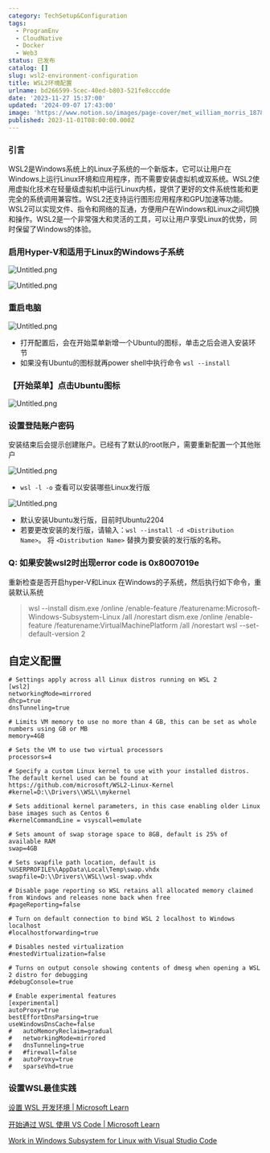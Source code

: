 ```yaml
---
category: TechSetup&Configuration
tags:
  - ProgramEnv
  - CloudNative
  - Docker
  - Web3
status: 已发布
catalog: []
slug: wsl2-environment-configuration
title: WSL2环境配置
urlname: bd266599-5cec-40ed-b803-521fe8cccdde
date: '2023-11-27 15:37:00'
updated: '2024-09-07 17:43:00'
image: 'https://www.notion.so/images/page-cover/met_william_morris_1878.jpg'
published: 2023-11-01T08:00:00.000Z
---
```


### 引言


WSL2是Windows系统上的Linux子系统的一个新版本，它可以让用户在Windows上运行Linux环境和应用程序，而不需要安装虚拟机或双系统。WSL2使用虚拟化技术在轻量级虚拟机中运行Linux内核，提供了更好的文件系统性能和更完全的系统调用兼容性。WSL2还支持运行图形应用程序和GPU加速等功能。WSL2可以实现文件、指令和网络的互通，方便用户在Windows和Linux之间切换和操作。WSL2是一个非常强大和灵活的工具，可以让用户享受Linux的优势，同时保留了Windows的体验。


### 启用Hyper-V和适用于Linux的Windows子系统


![Untitled.png](https://prod-files-secure.s3.us-west-2.amazonaws.com/5d24fe63-e567-4804-86f9-9fdc62e13082/62efe4d1-37d6-4606-a7b8-34dcd63ff38a/Untitled.png?X-Amz-Algorithm=AWS4-HMAC-SHA256&X-Amz-Content-Sha256=UNSIGNED-PAYLOAD&X-Amz-Credential=ASIAZI2LB466ZAVUHS3K%2F20250227%2Fus-west-2%2Fs3%2Faws4_request&X-Amz-Date=20250227T213440Z&X-Amz-Expires=3600&X-Amz-Security-Token=IQoJb3JpZ2luX2VjEEMaCXVzLXdlc3QtMiJHMEUCIQDki5xEO1NsvBE8VzEgsdZfdbKIgZAmSM7MHuUKYFv5ygIgTTGzPT993p8Ue6KXHfXBTnacTgwM53eYQeqgZ%2Bj0De4q%2FwMIfBAAGgw2Mzc0MjMxODM4MDUiDCrg8xwitEWIUbtnBSrcA92uNB3tiVBPjv%2Fc5ii2arYpzrZSrv1kYpOYZtkp0lgYnZUIrDgnswSFslCF0tFvbZ%2B33GOHJCewqkOE4KH%2FJyLPhKERe%2FV2WqlG7xzkYdH9NgQ50KSSVkLty05AR%2B2QLQMPsuEG2NkX05lKsskL5SbYLAPBfIOGaxZpQ4WqpLgu7lqnrUnlElGd4ZIj6UXyX8lLJ8VLdaLfPQsqYqyKpbhhktTVZu93smGgVuYS%2Bnowzc5R0hHENeUnrxMi0rg%2F3ee7gClmxSEkGtZi87vk8v7nFAvAwd7rreWjKTIzDzXiXoA%2BpVQFLV5BZvxKBXND53RvEIizZDA%2FMcdIYWP8D0zuqJ31ju2XtXcH7boIXvsQHziI2geSPIO5gsaTn%2B8Bx83VcDQXQGWeqhXh0cHvWL%2BX6hgmcISrc1eoPT5CmuJqrunEXWq8zu2sQgr1yx0cPTZkL45kCWF11PWULSLLDbV96J7tNNw8Ieu96bo9np3K0v3bltKgP6G4lKy4SgMCZt4Ds4VDUwbiK1FWy1JJMXUkGGWJdRruL%2Fg2qCEDBh2O0%2FhJinhu1TyOCNfvWlyI1GFQnsdlDAPfeezbrIMHoWvxvR4P59vXXvmzoEnc50OrVh%2F8bIMb%2B479GadFMMLvgr4GOqUBdHWgdDxqNjyvqTp1Gu4v8ZLy%2FjK%2BqzCy3tPCG4xn60JOe3abyiE8u2NazrAtyISXFS8Pvclx6tl9gcG74Yqo3yCve4QgnQxQUDzgDhNuG%2B%2FHoic9P08iwQ7fcoDJg6cX35MhLqhZECfS9cks99EP5x6Za5opAHdOLFU3VUD8IS%2FETD21JEZu3w46rb5UIkDy0jVTW7VmYNqZBR1nUMNvIs8buYzT&X-Amz-Signature=ecf556ba150a82de6305b453169a8c6b0de3a9df955f08dafcd65664dae07873&X-Amz-SignedHeaders=host&x-id=GetObject)


![Untitled.png](https://prod-files-secure.s3.us-west-2.amazonaws.com/5d24fe63-e567-4804-86f9-9fdc62e13082/74866fe6-9ce5-4055-94c5-4900f6f5ff8b/Untitled.png?X-Amz-Algorithm=AWS4-HMAC-SHA256&X-Amz-Content-Sha256=UNSIGNED-PAYLOAD&X-Amz-Credential=ASIAZI2LB466ZAVUHS3K%2F20250227%2Fus-west-2%2Fs3%2Faws4_request&X-Amz-Date=20250227T213440Z&X-Amz-Expires=3600&X-Amz-Security-Token=IQoJb3JpZ2luX2VjEEMaCXVzLXdlc3QtMiJHMEUCIQDki5xEO1NsvBE8VzEgsdZfdbKIgZAmSM7MHuUKYFv5ygIgTTGzPT993p8Ue6KXHfXBTnacTgwM53eYQeqgZ%2Bj0De4q%2FwMIfBAAGgw2Mzc0MjMxODM4MDUiDCrg8xwitEWIUbtnBSrcA92uNB3tiVBPjv%2Fc5ii2arYpzrZSrv1kYpOYZtkp0lgYnZUIrDgnswSFslCF0tFvbZ%2B33GOHJCewqkOE4KH%2FJyLPhKERe%2FV2WqlG7xzkYdH9NgQ50KSSVkLty05AR%2B2QLQMPsuEG2NkX05lKsskL5SbYLAPBfIOGaxZpQ4WqpLgu7lqnrUnlElGd4ZIj6UXyX8lLJ8VLdaLfPQsqYqyKpbhhktTVZu93smGgVuYS%2Bnowzc5R0hHENeUnrxMi0rg%2F3ee7gClmxSEkGtZi87vk8v7nFAvAwd7rreWjKTIzDzXiXoA%2BpVQFLV5BZvxKBXND53RvEIizZDA%2FMcdIYWP8D0zuqJ31ju2XtXcH7boIXvsQHziI2geSPIO5gsaTn%2B8Bx83VcDQXQGWeqhXh0cHvWL%2BX6hgmcISrc1eoPT5CmuJqrunEXWq8zu2sQgr1yx0cPTZkL45kCWF11PWULSLLDbV96J7tNNw8Ieu96bo9np3K0v3bltKgP6G4lKy4SgMCZt4Ds4VDUwbiK1FWy1JJMXUkGGWJdRruL%2Fg2qCEDBh2O0%2FhJinhu1TyOCNfvWlyI1GFQnsdlDAPfeezbrIMHoWvxvR4P59vXXvmzoEnc50OrVh%2F8bIMb%2B479GadFMMLvgr4GOqUBdHWgdDxqNjyvqTp1Gu4v8ZLy%2FjK%2BqzCy3tPCG4xn60JOe3abyiE8u2NazrAtyISXFS8Pvclx6tl9gcG74Yqo3yCve4QgnQxQUDzgDhNuG%2B%2FHoic9P08iwQ7fcoDJg6cX35MhLqhZECfS9cks99EP5x6Za5opAHdOLFU3VUD8IS%2FETD21JEZu3w46rb5UIkDy0jVTW7VmYNqZBR1nUMNvIs8buYzT&X-Amz-Signature=7cc1af449714c6a7f792f86e4c9ef1614cee587079e721681f6852ca9eb6ca34&X-Amz-SignedHeaders=host&x-id=GetObject)


### 重启电脑


![Untitled.png](https://prod-files-secure.s3.us-west-2.amazonaws.com/5d24fe63-e567-4804-86f9-9fdc62e13082/ed8ca255-2fda-4c1b-9b1a-f1896300e8e7/Untitled.png?X-Amz-Algorithm=AWS4-HMAC-SHA256&X-Amz-Content-Sha256=UNSIGNED-PAYLOAD&X-Amz-Credential=ASIAZI2LB466ZAVUHS3K%2F20250227%2Fus-west-2%2Fs3%2Faws4_request&X-Amz-Date=20250227T213440Z&X-Amz-Expires=3600&X-Amz-Security-Token=IQoJb3JpZ2luX2VjEEMaCXVzLXdlc3QtMiJHMEUCIQDki5xEO1NsvBE8VzEgsdZfdbKIgZAmSM7MHuUKYFv5ygIgTTGzPT993p8Ue6KXHfXBTnacTgwM53eYQeqgZ%2Bj0De4q%2FwMIfBAAGgw2Mzc0MjMxODM4MDUiDCrg8xwitEWIUbtnBSrcA92uNB3tiVBPjv%2Fc5ii2arYpzrZSrv1kYpOYZtkp0lgYnZUIrDgnswSFslCF0tFvbZ%2B33GOHJCewqkOE4KH%2FJyLPhKERe%2FV2WqlG7xzkYdH9NgQ50KSSVkLty05AR%2B2QLQMPsuEG2NkX05lKsskL5SbYLAPBfIOGaxZpQ4WqpLgu7lqnrUnlElGd4ZIj6UXyX8lLJ8VLdaLfPQsqYqyKpbhhktTVZu93smGgVuYS%2Bnowzc5R0hHENeUnrxMi0rg%2F3ee7gClmxSEkGtZi87vk8v7nFAvAwd7rreWjKTIzDzXiXoA%2BpVQFLV5BZvxKBXND53RvEIizZDA%2FMcdIYWP8D0zuqJ31ju2XtXcH7boIXvsQHziI2geSPIO5gsaTn%2B8Bx83VcDQXQGWeqhXh0cHvWL%2BX6hgmcISrc1eoPT5CmuJqrunEXWq8zu2sQgr1yx0cPTZkL45kCWF11PWULSLLDbV96J7tNNw8Ieu96bo9np3K0v3bltKgP6G4lKy4SgMCZt4Ds4VDUwbiK1FWy1JJMXUkGGWJdRruL%2Fg2qCEDBh2O0%2FhJinhu1TyOCNfvWlyI1GFQnsdlDAPfeezbrIMHoWvxvR4P59vXXvmzoEnc50OrVh%2F8bIMb%2B479GadFMMLvgr4GOqUBdHWgdDxqNjyvqTp1Gu4v8ZLy%2FjK%2BqzCy3tPCG4xn60JOe3abyiE8u2NazrAtyISXFS8Pvclx6tl9gcG74Yqo3yCve4QgnQxQUDzgDhNuG%2B%2FHoic9P08iwQ7fcoDJg6cX35MhLqhZECfS9cks99EP5x6Za5opAHdOLFU3VUD8IS%2FETD21JEZu3w46rb5UIkDy0jVTW7VmYNqZBR1nUMNvIs8buYzT&X-Amz-Signature=8bce3bb2e5d17537b74777b5492bc930a8dfc5060842d8b038206fc4555b8691&X-Amz-SignedHeaders=host&x-id=GetObject)

- 打开配置后，会在开始菜单新增一个Ubuntu的图标，单击之后会进入安装环节
- 如果没有Ubuntu的图标就再power shell中执行命令 `wsl --install`

### 【开始菜单】点击Ubuntu图标


![Untitled.png](https://prod-files-secure.s3.us-west-2.amazonaws.com/5d24fe63-e567-4804-86f9-9fdc62e13082/d7415a12-f453-43fe-a604-a208d85638a3/Untitled.png?X-Amz-Algorithm=AWS4-HMAC-SHA256&X-Amz-Content-Sha256=UNSIGNED-PAYLOAD&X-Amz-Credential=ASIAZI2LB466ZAVUHS3K%2F20250227%2Fus-west-2%2Fs3%2Faws4_request&X-Amz-Date=20250227T213440Z&X-Amz-Expires=3600&X-Amz-Security-Token=IQoJb3JpZ2luX2VjEEMaCXVzLXdlc3QtMiJHMEUCIQDki5xEO1NsvBE8VzEgsdZfdbKIgZAmSM7MHuUKYFv5ygIgTTGzPT993p8Ue6KXHfXBTnacTgwM53eYQeqgZ%2Bj0De4q%2FwMIfBAAGgw2Mzc0MjMxODM4MDUiDCrg8xwitEWIUbtnBSrcA92uNB3tiVBPjv%2Fc5ii2arYpzrZSrv1kYpOYZtkp0lgYnZUIrDgnswSFslCF0tFvbZ%2B33GOHJCewqkOE4KH%2FJyLPhKERe%2FV2WqlG7xzkYdH9NgQ50KSSVkLty05AR%2B2QLQMPsuEG2NkX05lKsskL5SbYLAPBfIOGaxZpQ4WqpLgu7lqnrUnlElGd4ZIj6UXyX8lLJ8VLdaLfPQsqYqyKpbhhktTVZu93smGgVuYS%2Bnowzc5R0hHENeUnrxMi0rg%2F3ee7gClmxSEkGtZi87vk8v7nFAvAwd7rreWjKTIzDzXiXoA%2BpVQFLV5BZvxKBXND53RvEIizZDA%2FMcdIYWP8D0zuqJ31ju2XtXcH7boIXvsQHziI2geSPIO5gsaTn%2B8Bx83VcDQXQGWeqhXh0cHvWL%2BX6hgmcISrc1eoPT5CmuJqrunEXWq8zu2sQgr1yx0cPTZkL45kCWF11PWULSLLDbV96J7tNNw8Ieu96bo9np3K0v3bltKgP6G4lKy4SgMCZt4Ds4VDUwbiK1FWy1JJMXUkGGWJdRruL%2Fg2qCEDBh2O0%2FhJinhu1TyOCNfvWlyI1GFQnsdlDAPfeezbrIMHoWvxvR4P59vXXvmzoEnc50OrVh%2F8bIMb%2B479GadFMMLvgr4GOqUBdHWgdDxqNjyvqTp1Gu4v8ZLy%2FjK%2BqzCy3tPCG4xn60JOe3abyiE8u2NazrAtyISXFS8Pvclx6tl9gcG74Yqo3yCve4QgnQxQUDzgDhNuG%2B%2FHoic9P08iwQ7fcoDJg6cX35MhLqhZECfS9cks99EP5x6Za5opAHdOLFU3VUD8IS%2FETD21JEZu3w46rb5UIkDy0jVTW7VmYNqZBR1nUMNvIs8buYzT&X-Amz-Signature=c51a9cea875a111350b7c8f6ba07fa4027161ff72fb9c274cfb4f3434d035fa7&X-Amz-SignedHeaders=host&x-id=GetObject)


### 设置登陆账户密码


安装结束后会提示创建账户。已经有了默认的root账户，需要重新配置一个其他账户


![Untitled.png](https://prod-files-secure.s3.us-west-2.amazonaws.com/5d24fe63-e567-4804-86f9-9fdc62e13082/bb38a6ce-031e-4122-9787-de509d2240bf/Untitled.png?X-Amz-Algorithm=AWS4-HMAC-SHA256&X-Amz-Content-Sha256=UNSIGNED-PAYLOAD&X-Amz-Credential=ASIAZI2LB466ZAVUHS3K%2F20250227%2Fus-west-2%2Fs3%2Faws4_request&X-Amz-Date=20250227T213440Z&X-Amz-Expires=3600&X-Amz-Security-Token=IQoJb3JpZ2luX2VjEEMaCXVzLXdlc3QtMiJHMEUCIQDki5xEO1NsvBE8VzEgsdZfdbKIgZAmSM7MHuUKYFv5ygIgTTGzPT993p8Ue6KXHfXBTnacTgwM53eYQeqgZ%2Bj0De4q%2FwMIfBAAGgw2Mzc0MjMxODM4MDUiDCrg8xwitEWIUbtnBSrcA92uNB3tiVBPjv%2Fc5ii2arYpzrZSrv1kYpOYZtkp0lgYnZUIrDgnswSFslCF0tFvbZ%2B33GOHJCewqkOE4KH%2FJyLPhKERe%2FV2WqlG7xzkYdH9NgQ50KSSVkLty05AR%2B2QLQMPsuEG2NkX05lKsskL5SbYLAPBfIOGaxZpQ4WqpLgu7lqnrUnlElGd4ZIj6UXyX8lLJ8VLdaLfPQsqYqyKpbhhktTVZu93smGgVuYS%2Bnowzc5R0hHENeUnrxMi0rg%2F3ee7gClmxSEkGtZi87vk8v7nFAvAwd7rreWjKTIzDzXiXoA%2BpVQFLV5BZvxKBXND53RvEIizZDA%2FMcdIYWP8D0zuqJ31ju2XtXcH7boIXvsQHziI2geSPIO5gsaTn%2B8Bx83VcDQXQGWeqhXh0cHvWL%2BX6hgmcISrc1eoPT5CmuJqrunEXWq8zu2sQgr1yx0cPTZkL45kCWF11PWULSLLDbV96J7tNNw8Ieu96bo9np3K0v3bltKgP6G4lKy4SgMCZt4Ds4VDUwbiK1FWy1JJMXUkGGWJdRruL%2Fg2qCEDBh2O0%2FhJinhu1TyOCNfvWlyI1GFQnsdlDAPfeezbrIMHoWvxvR4P59vXXvmzoEnc50OrVh%2F8bIMb%2B479GadFMMLvgr4GOqUBdHWgdDxqNjyvqTp1Gu4v8ZLy%2FjK%2BqzCy3tPCG4xn60JOe3abyiE8u2NazrAtyISXFS8Pvclx6tl9gcG74Yqo3yCve4QgnQxQUDzgDhNuG%2B%2FHoic9P08iwQ7fcoDJg6cX35MhLqhZECfS9cks99EP5x6Za5opAHdOLFU3VUD8IS%2FETD21JEZu3w46rb5UIkDy0jVTW7VmYNqZBR1nUMNvIs8buYzT&X-Amz-Signature=7eaaa95a4d01f963752bdd7309fc3a4d39e9bd899f566220241960c3183d2341&X-Amz-SignedHeaders=host&x-id=GetObject)

- `wsl -l -o` 查看可以安装哪些Linux发行版

![Untitled.png](https://prod-files-secure.s3.us-west-2.amazonaws.com/5d24fe63-e567-4804-86f9-9fdc62e13082/4b4e5e2f-4e13-4651-8884-559a62c38137/Untitled.png?X-Amz-Algorithm=AWS4-HMAC-SHA256&X-Amz-Content-Sha256=UNSIGNED-PAYLOAD&X-Amz-Credential=ASIAZI2LB466ZAVUHS3K%2F20250227%2Fus-west-2%2Fs3%2Faws4_request&X-Amz-Date=20250227T213440Z&X-Amz-Expires=3600&X-Amz-Security-Token=IQoJb3JpZ2luX2VjEEMaCXVzLXdlc3QtMiJHMEUCIQDki5xEO1NsvBE8VzEgsdZfdbKIgZAmSM7MHuUKYFv5ygIgTTGzPT993p8Ue6KXHfXBTnacTgwM53eYQeqgZ%2Bj0De4q%2FwMIfBAAGgw2Mzc0MjMxODM4MDUiDCrg8xwitEWIUbtnBSrcA92uNB3tiVBPjv%2Fc5ii2arYpzrZSrv1kYpOYZtkp0lgYnZUIrDgnswSFslCF0tFvbZ%2B33GOHJCewqkOE4KH%2FJyLPhKERe%2FV2WqlG7xzkYdH9NgQ50KSSVkLty05AR%2B2QLQMPsuEG2NkX05lKsskL5SbYLAPBfIOGaxZpQ4WqpLgu7lqnrUnlElGd4ZIj6UXyX8lLJ8VLdaLfPQsqYqyKpbhhktTVZu93smGgVuYS%2Bnowzc5R0hHENeUnrxMi0rg%2F3ee7gClmxSEkGtZi87vk8v7nFAvAwd7rreWjKTIzDzXiXoA%2BpVQFLV5BZvxKBXND53RvEIizZDA%2FMcdIYWP8D0zuqJ31ju2XtXcH7boIXvsQHziI2geSPIO5gsaTn%2B8Bx83VcDQXQGWeqhXh0cHvWL%2BX6hgmcISrc1eoPT5CmuJqrunEXWq8zu2sQgr1yx0cPTZkL45kCWF11PWULSLLDbV96J7tNNw8Ieu96bo9np3K0v3bltKgP6G4lKy4SgMCZt4Ds4VDUwbiK1FWy1JJMXUkGGWJdRruL%2Fg2qCEDBh2O0%2FhJinhu1TyOCNfvWlyI1GFQnsdlDAPfeezbrIMHoWvxvR4P59vXXvmzoEnc50OrVh%2F8bIMb%2B479GadFMMLvgr4GOqUBdHWgdDxqNjyvqTp1Gu4v8ZLy%2FjK%2BqzCy3tPCG4xn60JOe3abyiE8u2NazrAtyISXFS8Pvclx6tl9gcG74Yqo3yCve4QgnQxQUDzgDhNuG%2B%2FHoic9P08iwQ7fcoDJg6cX35MhLqhZECfS9cks99EP5x6Za5opAHdOLFU3VUD8IS%2FETD21JEZu3w46rb5UIkDy0jVTW7VmYNqZBR1nUMNvIs8buYzT&X-Amz-Signature=c541c3ddf4af660e98084c55f41cd5af8ac516381c6aa205830996e1720ab5f1&X-Amz-SignedHeaders=host&x-id=GetObject)

- 默认安装Ubuntu发行版，目前时Ubuntu2204
- 若要更改安装的发行版，请输入：`wsl --install -d <Distribution Name>`。 将 `<Distribution Name>` 替换为要安装的发行版的名称。

### Q: 如果安装wsl2时出现error code is 0x8007019e


重新检查是否开启hyper-V和Linux 在Windows的子系统，然后执行如下命令，重装默认系统

> wsl --install
> dism.exe /online /enable-feature /featurename:Microsoft-Windows-Subsystem-Linux /all /norestart
> dism.exe /online /enable-feature /featurename:VirtualMachinePlatform /all /norestart
> wsl --set-default-version 2

## 自定义配置


```shell
# Settings apply across all Linux distros running on WSL 2
[wsl2]
networkingMode=mirrored
dhcp=true
dnsTunneling=true

# Limits VM memory to use no more than 4 GB, this can be set as whole numbers using GB or MB
memory=4GB 

# Sets the VM to use two virtual processors
processors=4

# Specify a custom Linux kernel to use with your installed distros. The default kernel used can be found at https://github.com/microsoft/WSL2-Linux-Kernel
#kernel=D:\\Drivers\\WSL\\mykernel

# Sets additional kernel parameters, in this case enabling older Linux base images such as Centos 6
#kernelCommandLine = vsyscall=emulate

# Sets amount of swap storage space to 8GB, default is 25% of available RAM
swap=4GB

# Sets swapfile path location, default is %USERPROFILE%\AppData\Local\Temp\swap.vhdx
swapfile=D:\\Drivers\\WSL\\wsl-swap.vhdx

# Disable page reporting so WSL retains all allocated memory claimed from Windows and releases none back when free
#pageReporting=false

# Turn on default connection to bind WSL 2 localhost to Windows localhost
#localhostforwarding=true

# Disables nested virtualization
#nestedVirtualization=false

# Turns on output console showing contents of dmesg when opening a WSL 2 distro for debugging
#debugConsole=true

# Enable experimental features
[experimental]
autoProxy=true
bestEffortDnsParsing=true
useWindowsDnsCache=false
#   autoMemoryReclaim=gradual
#   networkingMode=mirrored
#   dnsTunneling=true
#   #firewall=false
#   autoProxy=true
#   sparseVhd=true
```


### 设置WSL最佳实践


[设置 WSL 开发环境 | Microsoft Learn](https://learn.microsoft.com/zh-cn/windows/wsl/setup/environment#set-up-your-linux-username-and-password)


[开始通过 WSL 使用 VS Code | Microsoft Learn](https://learn.microsoft.com/zh-cn/windows/wsl/tutorials/wsl-vscode)


[Work in Windows Subsystem for Linux with Visual Studio Code](https://code.visualstudio.com/docs/remote/wsl-tutorial)

